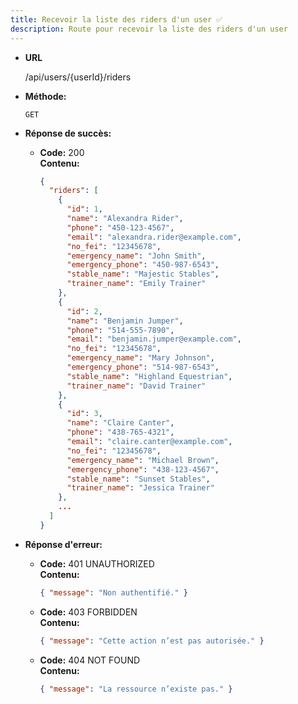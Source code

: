 ```yaml
---
title: Recevoir la liste des riders d'un user ✅
description: Route pour recevoir la liste des riders d'un user
---
```


* **URL**

  /api/users/{userId}/riders

* **Méthode:**
  
  `GET`

* **Réponse de succès:**
  
  * **Code:** 200 <br />
    **Contenu:** 
    ```json
    {
      "riders": [
        {
          "id": 1,
          "name": "Alexandra Rider",
          "phone": "450-123-4567",
          "email": "alexandra.rider@example.com",
          "no_fei": "12345678",
          "emergency_name": "John Smith",
          "emergency_phone": "450-987-6543",
          "stable_name": "Majestic Stables",
          "trainer_name": "Emily Trainer"
        },
        {
          "id": 2,
          "name": "Benjamin Jumper",
          "phone": "514-555-7890",
          "email": "benjamin.jumper@example.com",
          "no_fei": "12345678",
          "emergency_name": "Mary Johnson",
          "emergency_phone": "514-987-6543",
          "stable_name": "Highland Equestrian",
          "trainer_name": "David Trainer"
        },
        {
          "id": 3,
          "name": "Claire Canter",
          "phone": "438-765-4321",
          "email": "claire.canter@example.com",
          "no_fei": "12345678",
          "emergency_name": "Michael Brown",
          "emergency_phone": "438-123-4567",
          "stable_name": "Sunset Stables",
          "trainer_name": "Jessica Trainer"
        },
        ...
      ]
    }
    ```

* **Réponse d'erreur:**

  * **Code:** 401 UNAUTHORIZED <br />
    **Contenu:** 
    ```json
    { "message": "Non authentifié." }
    ```

  * **Code:** 403 FORBIDDEN <br />
    **Contenu:** 
    ```json
    { "message": "Cette action n’est pas autorisée." }
    ```

  * **Code:** 404 NOT FOUND <br />
    **Contenu:** 
    ```json
    { "message": "La ressource n’existe pas." }
    ```

